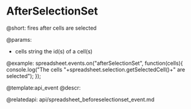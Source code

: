 AfterSelectionSet
=====================

@short: 
	fires after cells are selected
    
@params:
- cells		string		the id(s) of a cell(s)

@example:
spreadsheet.events.on("afterSelectionSet", function(cells){
 	console.log("The cells "+spreadsheet.selection.getSelectedCell()+" are selected");
});


@template:api_event
@descr:



@relatedapi:
	api/spreadsheet_beforeselectionset_event.md
